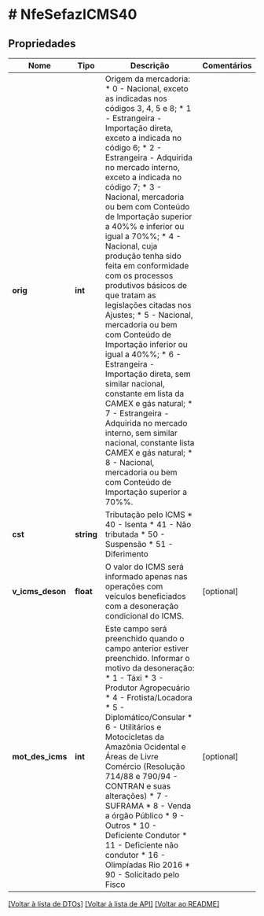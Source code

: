 # # NfeSefazICMS40

## Propriedades

Nome | Tipo | Descrição | Comentários
------------ | ------------- | ------------- | -------------
**orig** | **int** | Origem da mercadoria:  * 0 - Nacional, exceto as indicadas nos códigos 3, 4, 5 e 8;  * 1 - Estrangeira - Importação direta, exceto a indicada no código 6;  * 2 - Estrangeira - Adquirida no mercado interno, exceto a indicada no código 7;  * 3 - Nacional, mercadoria ou bem com Conteúdo de Importação superior a 40%% e inferior ou igual a 70%%;  * 4 - Nacional, cuja produção tenha sido feita em conformidade com os processos produtivos básicos de que tratam as legislações citadas nos Ajustes;  * 5 - Nacional, mercadoria ou bem com Conteúdo de Importação inferior ou igual a 40%%;  * 6 - Estrangeira - Importação direta, sem similar nacional, constante em lista da CAMEX e gás natural;  * 7 - Estrangeira - Adquirida no mercado interno, sem similar nacional, constante lista CAMEX e gás natural;  * 8 - Nacional, mercadoria ou bem com Conteúdo de Importação superior a 70%%. |
**cst** | **string** | Tributação pelo ICMS  * 40 - Isenta  * 41 - Não tributada  * 50 - Suspensão  * 51 - Diferimento |
**v_icms_deson** | **float** | O valor do ICMS será informado apenas nas operações com veículos beneficiados com a desoneração condicional do ICMS. | [optional]
**mot_des_icms** | **int** | Este campo será preenchido quando o campo anterior estiver preenchido.  Informar o motivo da desoneração:  * 1 - Táxi  * 3 - Produtor Agropecuário  * 4 - Frotista/Locadora  * 5 - Diplomático/Consular  * 6 - Utilitários e Motocicletas da Amazônia Ocidental e Áreas de Livre Comércio (Resolução 714/88 e 790/94 - CONTRAN e suas alterações)  * 7 - SUFRAMA  * 8 - Venda a órgão Público  * 9 - Outros  * 10 - Deficiente Condutor  * 11 - Deficiente não condutor  * 16 - Olimpíadas Rio 2016  * 90 - Solicitado pelo Fisco | [optional]

[[Voltar à lista de DTOs]](../../README.md#models) [[Voltar à lista de API]](../../README.md#endpoints) [[Voltar ao README]](../../README.md)
